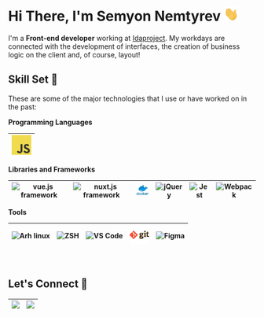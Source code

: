 
<h1>Hi There, I'm Semyon Nemtyrev <img  src="https://raw.githubusercontent.com/ABSphreak/ABSphreak/master/gifs/Hi.gif" width="30px"></h1>

I'm a **Front-end developer** working at [Idaproject](https://idaproject.com/). My workdays are connected with the development of interfaces, the creation of business logic on the client and, of course, layout!


## Skill Set :muscle:

These are some of the major technologies that I use or have worked on in the past:

**Programming Languages**

<img alt="JS" title="JavaScript" width="40px" src="https://raw.githubusercontent.com/github/explore/master/topics/javascript/javascript.png">|
|--|

**Libraries and Frameworks**

<img title="Vue" alt="vue.js framework" width="40px" src="https://www.vectorlogo.zone/logos/vuejs/vuejs-icon.svg">|<img title="Nuxt" alt="nuxt.js framework" width="40px" src="https://www.vectorlogo.zone/logos/nuxtjs/nuxtjs-icon.svg">|<img title="Docker" alt="Docker" width="40px" src="https://raw.githubusercontent.com/github/explore/master/topics/docker/docker.png">|<img title="jQuery" alt="jQuery" width="40px" src="https://www.vectorlogo.zone/logos/jquery/jquery-icon.svg">|<img title="Jest" alt="Jest" width="40px" src="https://www.vectorlogo.zone/logos/jestjsio/jestjsio-icon.svg">|<img title="Webpack" alt="Webpack" width="40px" src="https://www.vectorlogo.zone/logos/js_webpack/js_webpack-icon.svg">
|--|--|--|--|--|--|

**Tools**

<img title="Arh linux" alt="Arh linux" width="40px" src="https://www.vectorlogo.zone/logos/archlinux/archlinux-icon.svg">|<img title="ZSH" alt="ZSH" width="40px" src="https://s3.amazonaws.com/ohmyzsh/oh-my-zsh-logo.png">|<img title="VS Code" alt="VS Code" width="40px" src="https://img.icons8.com/fluent/48/000000/visual-studio-code-2019.png">|<img title="git" alt="git" width="40px" src="https://raw.githubusercontent.com/github/explore/master/topics/git/git.png">|<img title="Figma" alt="Figma" width="40px" src="https://www.vectorlogo.zone/logos/figma/figma-icon.svg">
|--|--|--|--|--|
<br>


## Let's Connect :handshake:

<a href="https://www.linkedin.com/in/semen-nemtirev-7a6851207/"><img src="https://cdn2.iconfinder.com/data/icons/social-media-2285/512/1_Linkedin_unofficial_colored_svg-128.png" width="40"></a>|<a href="https://t.me/Batyodie"><img src="https://www.vectorlogo.zone/logos/telegram/telegram-icon.svg" width="40"></a>
|--|--|
